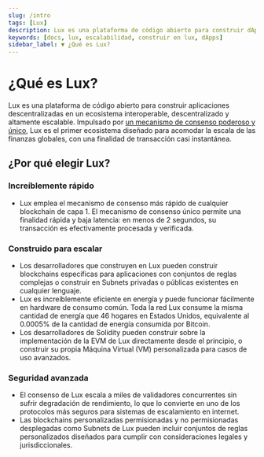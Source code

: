 ```yaml
---
slug: /intro
tags: [Lux]
description: Lux es una plataforma de código abierto para construir dApps en un ecosistema interoperable, descentralizado y altamente escalable.
keywords: [docs, lux, escalabilidad, construir en lux, dApps]
sidebar_label: ▼ ¿Qué es Lux?
---
```


# ¿Qué es Lux?

Lux es una plataforma de código abierto para construir aplicaciones descentralizadas en un ecosistema interoperable, descentralizado y altamente escalable. Impulsado por [un mecanismo de consenso poderoso y único](/learn/lux/consensus.md), Lux es el primer ecosistema diseñado para acomodar la escala de las finanzas globales, con una finalidad de transacción casi instantánea.

## ¿Por qué elegir Lux?

### Increíblemente rápido

- Lux emplea el mecanismo de consenso más rápido de cualquier blockchain de capa 1. El mecanismo de consenso único permite una finalidad rápida y baja latencia: en menos de 2 segundos, su transacción es efectivamente procesada y verificada.

### Construido para escalar

- Los desarrolladores que construyen en Lux pueden construir blockchains específicas para aplicaciones con conjuntos de reglas complejas o construir en Subnets privadas o públicas existentes en cualquier lenguaje.
- Lux es increíblemente eficiente en energía y puede funcionar fácilmente en hardware de consumo común. Toda la red Lux consume la misma cantidad de energía que 46 hogares en Estados Unidos, equivalente al 0.0005% de la cantidad de energía consumida por Bitcoin.
- Los desarrolladores de Solidity pueden construir sobre la implementación de la EVM de Lux directamente desde el principio, o construir su propia Máquina Virtual (VM) personalizada para casos de uso avanzados.

### Seguridad avanzada

- El consenso de Lux escala a miles de validadores concurrentes sin sufrir degradación de rendimiento, lo que lo convierte en uno de los protocolos más seguros para sistemas de escalamiento en internet.
- Las blockchains personalizadas permisionadas y no permisionadas desplegadas como Subnets de Lux pueden incluir conjuntos de reglas personalizados diseñados para cumplir con consideraciones legales y jurisdiccionales.
